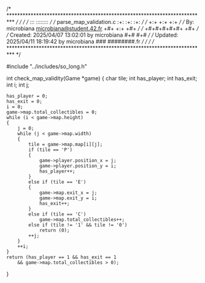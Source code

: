 /* ************************************************************************** */
/*                                                                            */
/*                                                        :::      ::::::::   */
/*   parse_map_validation.c                             :+:      :+:    :+:   */
/*                                                    +:+ +:+         +:+     */
/*   By: microbiana <microbiana@student.42.fr>      +#+  +:+       +#+        */
/*                                                +#+#+#+#+#+   +#+           */
/*   Created: 2025/04/07 13:02:01 by microbiana        #+#    #+#             */
/*   Updated: 2025/04/11 18:19:42 by microbiana       ###   ########.fr       */
/*                                                                            */
/* ************************************************************************** */

#include "../includes/so_long.h"

int	check_map_validity(Game *game)
{
	char	tile;
	int		has_player;
	int		has_exit;
	int		i;
	int		j;

	has_player = 0;
	has_exit = 0;
	i = 0;
	game->map.total_collectibles = 0;
	while (i < game->map.height)
	{
		j = 0;
		while (j < game->map.width)
		{
			tile = game->map.map[i][j];
			if (tile == 'P')
			{
				game->player.position_x = j;
				game->player.position_y = i;
				has_player++;
			}
			else if (tile == 'E')
			{
				game->map.exit_x = j;
				game->map.exit_y = i;
				has_exit++;
			}
			else if (tile == 'C')
				game->map.total_collectibles++;
			else if (tile != '1' && tile != '0')
				return (0);
			++j;
		}
		++i;
	}
	return (has_player == 1 && has_exit == 1
		&& game->map.total_collectibles > 0);
}
